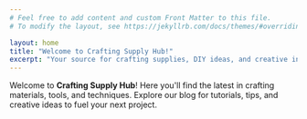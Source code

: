 ```yaml
---
# Feel free to add content and custom Front Matter to this file.
# To modify the layout, see https://jekyllrb.com/docs/themes/#overriding-theme-defaults

layout: home
title: "Welcome to Crafting Supply Hub!"
excerpt: "Your source for crafting supplies, DIY ideas, and creative inspiration."
---
```


Welcome to **Crafting Supply Hub**! Here you'll find the latest in crafting materials, tools, and techniques. Explore our blog for tutorials, tips, and creative ideas to fuel your next project.

